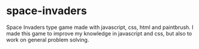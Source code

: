 # space-invaders 
Space Invaders type game made with javascript, css, html and paintbrush.
I made this game to improve my knowledge in javascript and css, but also to work on general problem solving.
